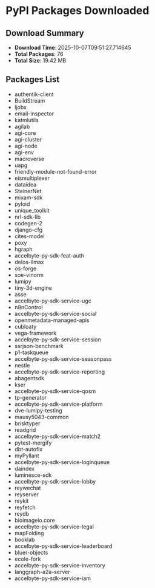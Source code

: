 # PyPI Packages Downloaded

## Download Summary
- **Download Time**: 2025-10-07T09:51:27.714645
- **Total Packages**: 76
- **Total Size**: 19.42 MB

## Packages List
- authentik-client
- BuildStream
- ljobx
- email-inspector
- katmlutils
- agilab
- agi-core
- agi-cluster
- agi-node
- agi-env
- macroverse
- uapg
- friendly-module-not-found-error
- eismultiplexer
- dataidea
- SteinerNet
- mixam-sdk
- pyloid
- unique_toolkit
- nrl-sdk-lib
- codegen-2
- django-cfg
- cites-model
- poxy
- hgraph
- accelbyte-py-sdk-feat-auth
- delos-llmax
- os-forge
- soe-vinorm
- lumipy
- tiny-3d-engine
- asse
- accelbyte-py-sdk-service-ugc
- n8nControl
- accelbyte-py-sdk-service-social
- openmetadata-managed-apis
- cubloaty
- vega-framework
- accelbyte-py-sdk-service-session
- ssrjson-benchmark
- p1-taskqueue
- accelbyte-py-sdk-service-seasonpass
- nestle
- accelbyte-py-sdk-service-reporting
- abagentsdk
- kser
- accelbyte-py-sdk-service-qosm
- tp-generator
- accelbyte-py-sdk-service-platform
- dve-lumipy-testing
- mausy5043-common
- brisktyper
- readgrid
- accelbyte-py-sdk-service-match2
- pytest-mergify
- dbt-autofix
- myPyllant
- accelbyte-py-sdk-service-loginqueue
- daindex
- luminesce-sdk
- accelbyte-py-sdk-service-lobby
- reywechat
- reyserver
- reykit
- reyfetch
- reydb
- bioimageio.core
- accelbyte-py-sdk-service-legal
- mapFolding
- booklab
- accelbyte-py-sdk-service-leaderboard
- bluer-objects
- ecole-fork
- accelbyte-py-sdk-service-inventory
- langgraph-a2a-server
- accelbyte-py-sdk-service-iam
